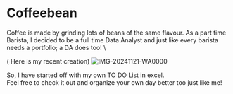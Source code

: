 # Coffeebean

Coffee is made by grinding lots of beans of the same flavour. As a part time Barista, I decided to be a full time Data Analyst and just like every barista needs a portfolio; a DA does too! \

( Here is my recent creation) ![IMG-20241121-WA0000](https://github.com/user-attachments/assets/5ef9b9f3-e51d-44d1-8681-df00fafb94e8)

So, I have started off with my own TO DO List in excel. \
Feel free to check it out and organize your own day better too just like me!


